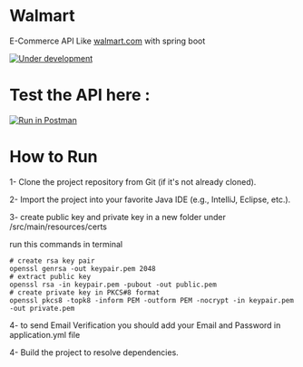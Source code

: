 # Walmart
E-Commerce API Like [walmart.com](https://www.walmart.com) with spring boot

[![Under development](https://img.shields.io/badge/under_development-blue.svg)](https://github.com/sameh-tarek/Walmart)

# Test the API here :

[![Run in Postman](https://run.pstmn.io/button.svg)](https://god.gw.postman.com/run-collection/28660393-ec8e2ab9-4dc3-4543-a350-7f3df3a051fb?action=collection%2Ffork&source=rip_markdown&collection-url=entityId%3D28660393-ec8e2ab9-4dc3-4543-a350-7f3df3a051fb%26entityType%3Dcollection%26workspaceId%3D283cc664-cb53-491a-baad-e2e698e43b37)


# How to Run

1- Clone the project repository from Git (if it's not already cloned).

2- Import the project into your favorite Java IDE (e.g., IntelliJ, Eclipse, etc.).

3- create public key and private key in a new folder under /src/main/resources/certs 

run this commands in terminal
```code
# create rsa key pair
openssl genrsa -out keypair.pem 2048
# extract public key
openssl rsa -in keypair.pem -pubout -out public.pem
# create private key in PKCS#8 format
openssl pkcs8 -topk8 -inform PEM -outform PEM -nocrypt -in keypair.pem -out private.pem
```

4- to send Email Verification you should add your Email and Password in application.yml file

4- Build the project to resolve dependencies.
